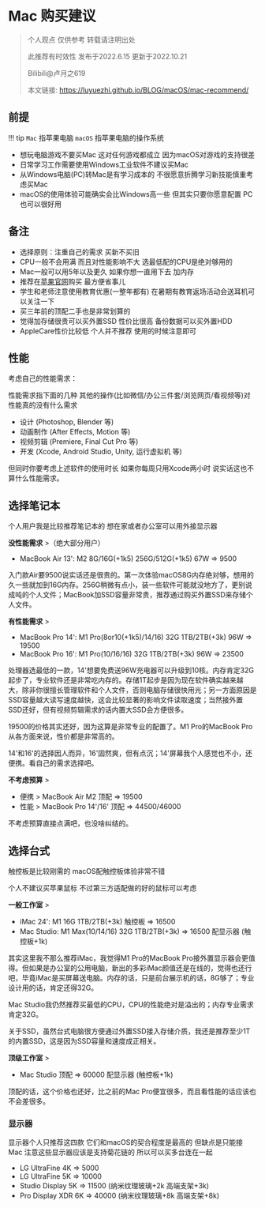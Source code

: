 # Mac 购买建议

> 个人观点 仅供参考 转载请注明出处
> 
> 此推荐有时效性 发布于2022.6.15 更新于2022.10.21
>
> Bilibili@卢月之619
> 
> 本文链接: https://luyuezhi.github.io/BLOG/macOS/mac-recommend/

## 前提

!!! tip
    `Mac` 指苹果电脑 `macOS` 指苹果电脑的操作系统

- 想玩电脑游戏不要买Mac 这对任何游戏都成立 因为macOS对游戏的支持很差
- 日常学习工作需要使用Windows工业软件不建议买Mac
- 从Windows电脑(PC)转Mac是有学习成本的 不很愿意折腾学习新技能慎重考虑买Mac
- macOS的使用体验可能确实会比Windows高一些 但其实只要你愿意配置 PC也可以很好用

## 备注

- 选择原则：注重自己的需求 买新不买旧
- CPU一般不会用满 而且对性能影响不大 选最低配的CPU是绝对够用的
- Mac一般可以用5年以及更久 如果你想一直用下去 加内存
- 推荐在[苹果官网](https://www.apple.com.cn)购买 最方便省事儿
- 学生和老师注意使用教育优惠(一整年都有) 在暑期有教育返场活动会送耳机可以关注一下
- 买三年前的顶配二手也是非常划算的
- 觉得加存储很贵可以买外置SSD 性价比很高 备份数据可以买外置HDD
- AppleCare性价比较低 个人并不推荐 使用的时候注意即可

## 性能

考虑自己的性能需求：

性能需求指下面的几种 其他的操作(比如微信/办公三件套/浏览网页/看视频等)对性能真的没有什么需求

- 设计 (Photoshop, Blender 等)
- 动画制作 (After Effects, Motion 等)
- 视频剪辑 (Premiere, Final Cut Pro 等)
- 开发 (Xcode, Android Studio, Unity, 运行虚拟机 等)

但同时你要考虑上述软件的使用时长 如果你每周只用Xcode两小时 说实话这也不算什么性能需求。

## 选择笔记本

个人用户我是比较推荐笔记本的 想在家或者办公室可以用外接显示器

**没性能需求** >（绝大部分用户） 

- MacBook Air 13': M2 8G/16G(+1k5) 256G/512G(+1k5) 67W => 9500

入门款Air要9500说实话还是很贵的。第一次体验macOS8G内存绝对够，想用的久一些就加到16G内存。256G稍微有点小，装一些软件可能就没地方了，更别说成吨的个人文件；MacBook加SSD容量非常贵，推荐通过购买外置SSD来存储个人文件。

**有性能需求** > 

- MacBook Pro 14': M1 Pro(8or10(+1k5)/14/16) 32G 1TB/2TB(+3k) 96W => 19500
- MacBook Pro 16': M1 Pro(10/16/16) 32G 1TB/2TB(+3k) 96W => 23500

处理器选最低的一款，14'想要免费送96W充电器可以升级到10核。内存肯定32G起步了，专业软件还是非常吃内存的。存储1T起步是因为现在软件确实越来越大，除非你很擅长管理软件和个人文件，否则电脑存储很快用光；另一方面原因是SSD容量越大读写速度越快，这会比较显著的影响文件读取速度；当然接外置SSD还好，但有视频剪辑需求的话内置大SSD会方便很多。

19500的价格其实还好，因为这算是非常专业的配置了。M1 Pro的MacBook Pro从各方面来说，性价都是非常高的。

14'和16'的选择因人而异，16'固然爽，但有点沉；14'屏幕我个人感觉也不小，还便携。看自己的需求选择吧。

**不考虑预算** >

- 便携 > MacBook Air M2 顶配 => 19500
- 性能 > MacBook Pro 14'/16' 顶配 => 44500/46000

不考虑预算直接点满吧，也没啥纠结的。

## 选择台式

触控板是比较刚需的 macOS配触控板体验非常不错

个人不建议买苹果鼠标 不过第三方适配做的好的鼠标可以考虑

**一般工作室** > 

- iMac 24': M1 16G 1TB/2TB(+3k) 触控板 => 16500
- Mac Studio: M1 Max(10/14/16) 32G 1TB/2TB(+3k) => 16500 配显示器 (触控板+1k)

其实这里我不那么推荐iMac，我觉得M1 Pro的MacBook Pro接外置显示器会更值得。但如果是办公室的公用电脑，新出的多彩iMac颜值还是在线的，觉得也还行吧，毕竟iMac是买屏幕送电脑。内存的话，只是前台展示机的话，8G够了；专业设计用的话，肯定还得32G。

Mac Studio我仍然推荐买最低的CPU，CPU的性能绝对是溢出的；内存专业需求肯定32G。

关于SSD，虽然台式电脑很方便通过外置SSD接入存储介质，我还是推荐至少1T的内置SSD，这是因为SSD容量和速度成正相关。

**顶级工作室** >

- Mac Studio 顶配 => 60000 配显示器 (触控板+1k)

顶配的话，这个价格也还好，比之前的Mac Pro便宜很多，而且看性能的话应该也不会差很多。

### 显示器

显示器个人只推荐这四款 它们和macOS的契合程度是最高的 但缺点是只能接Mac 注意这些显示器应该是支持菊花链的 所以可以买多台连在一起

- LG UltraFine 4K => 5000
- LG UltraFine 5K => 10000
- Studio Display 5K => 11500 (纳米纹理玻璃+2k 高端支架+3k)
- Pro Display XDR 6K => 40000 (纳米纹理玻璃+8k 高端支架+8k)
